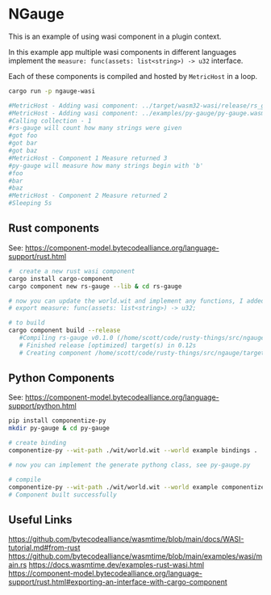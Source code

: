 # NGauge

This is an example of using wasi component in a plugin context. 

In this example app multiple wasi components in different languages implement the `measure: func(assets: list<string>) -> u32` interface. 

Each of these components is compiled and hosted by `MetricHost` in a loop. 


```bash
cargo run -p ngauge-wasi

#MetricHost - Adding wasi component: ../target/wasm32-wasi/release/rs_gauge.wasm
#MetricHost - Adding wasi component: ../examples/py-gauge/py-gauge.wasm
#Calling collection - 1
#rs-gauge will count how many strings were given
#got foo
#got bar
#got baz
#MetricHost - Component 1 Measure returned 3
#py-gauge will measure how many strings begin with 'b'
#foo
#bar
#baz
#MetricHost - Component 2 Measure returned 2
#Sleeping 5s

```


## Rust components

See: https://component-model.bytecodealliance.org/language-support/rust.html

```bash
#  create a new rust wasi component
cargo install cargo-component
cargo component new rs-gauge --lib & cd rs-gauge

# now you can update the world.wit and implement any functions, I added:
# export measure: func(assets: list<string>) -> u32;

# to build
cargo component build --release
   #Compiling rs-gauge v0.1.0 (/home/scott/code/rusty-things/src/ngauge/examples/rs-gauge)
   # Finished release [optimized] target(s) in 0.12s
   # Creating component /home/scott/code/rusty-things/src/ngauge/target/wasm32-wasi/release/rs_gauge.wasm

```

## Python Components

See: https://component-model.bytecodealliance.org/language-support/python.html

```bash
pip install componentize-py
mkdir py-gauge & cd py-gauge

# create binding
componentize-py --wit-path ./wit/world.wit --world example bindings .

# now you can implement the generate pythong class, see py-gauge.py

# compile
componentize-py --wit-path ./wit/world.wit --world example componentize py-gauge -o py-gauge.wasm
# Component built successfully

```

## Useful Links

https://github.com/bytecodealliance/wasmtime/blob/main/docs/WASI-tutorial.md#from-rust
https://github.com/bytecodealliance/wasmtime/blob/main/examples/wasi/main.rs
https://docs.wasmtime.dev/examples-rust-wasi.html
https://component-model.bytecodealliance.org/language-support/rust.html#exporting-an-interface-with-cargo-component
